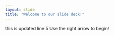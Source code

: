 ```yaml
---
layout: slide
title: "Welcome to our slide deck!"
---
```

this is updated line 5
Use the right arrow to begin!
